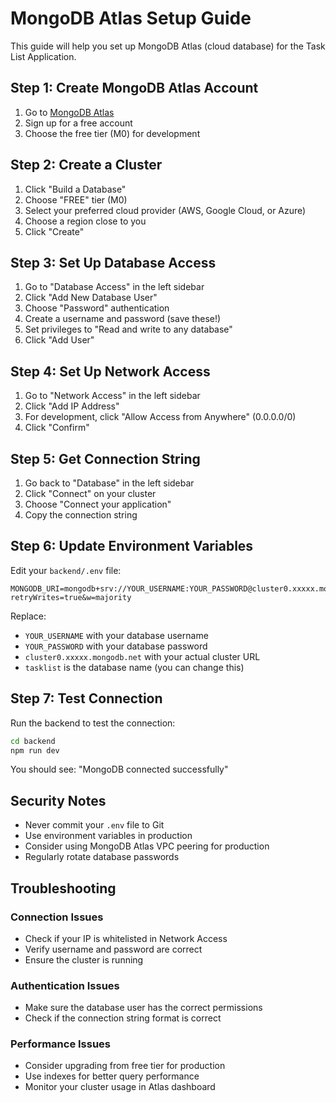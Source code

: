 # MongoDB Atlas Setup Guide

This guide will help you set up MongoDB Atlas (cloud database) for the Task List Application.

## Step 1: Create MongoDB Atlas Account

1. Go to [MongoDB Atlas](https://www.mongodb.com/atlas)
2. Sign up for a free account
3. Choose the free tier (M0) for development

## Step 2: Create a Cluster

1. Click "Build a Database"
2. Choose "FREE" tier (M0)
3. Select your preferred cloud provider (AWS, Google Cloud, or Azure)
4. Choose a region close to you
5. Click "Create"

## Step 3: Set Up Database Access

1. Go to "Database Access" in the left sidebar
2. Click "Add New Database User"
3. Choose "Password" authentication
4. Create a username and password (save these!)
5. Set privileges to "Read and write to any database"
6. Click "Add User"

## Step 4: Set Up Network Access

1. Go to "Network Access" in the left sidebar
2. Click "Add IP Address"
3. For development, click "Allow Access from Anywhere" (0.0.0.0/0)
4. Click "Confirm"

## Step 5: Get Connection String

1. Go back to "Database" in the left sidebar
2. Click "Connect" on your cluster
3. Choose "Connect your application"
4. Copy the connection string

## Step 6: Update Environment Variables

Edit your `backend/.env` file:

```env
MONGODB_URI=mongodb+srv://YOUR_USERNAME:YOUR_PASSWORD@cluster0.xxxxx.mongodb.net/tasklist?retryWrites=true&w=majority
```

Replace:

- `YOUR_USERNAME` with your database username
- `YOUR_PASSWORD` with your database password
- `cluster0.xxxxx.mongodb.net` with your actual cluster URL
- `tasklist` is the database name (you can change this)

## Step 7: Test Connection

Run the backend to test the connection:

```bash
cd backend
npm run dev
```

You should see: "MongoDB connected successfully"

## Security Notes

- Never commit your `.env` file to Git
- Use environment variables in production
- Consider using MongoDB Atlas VPC peering for production
- Regularly rotate database passwords

## Troubleshooting

### Connection Issues

- Check if your IP is whitelisted in Network Access
- Verify username and password are correct
- Ensure the cluster is running

### Authentication Issues

- Make sure the database user has the correct permissions
- Check if the connection string format is correct

### Performance Issues

- Consider upgrading from free tier for production
- Use indexes for better query performance
- Monitor your cluster usage in Atlas dashboard
